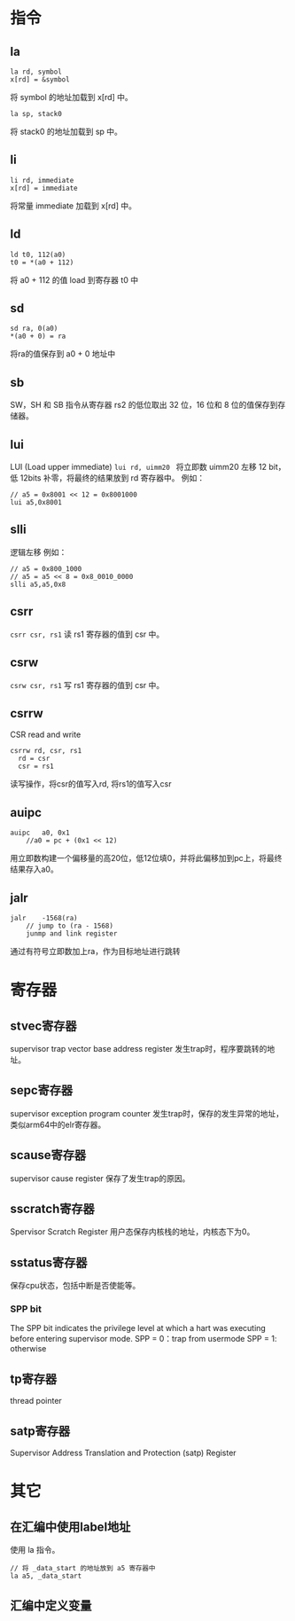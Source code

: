 # 指令

## la
```
la rd, symbol
x[rd] = &symbol
```
将 symbol 的地址加载到 x[rd] 中。
```
la sp, stack0
```
将 stack0 的地址加载到 sp 中。

## li
```
li rd, immediate
x[rd] = immediate
```
将常量 immediate 加载到 x[rd] 中。

## ld
```
ld t0, 112(a0)
t0 = *(a0 + 112)
```
将 a0 + 112 的值 load 到寄存器 t0 中

## sd
```
sd ra, 0(a0)
*(a0 + 0) = ra
```
将ra的值保存到 a0 + 0 地址中

## sb
SW，SH 和 SB 指令从寄存器 rs2 的低位取出 32 位，16 位和 8 位的值保存到存储器。

## lui
LUI (Load upper immediate)
` lui rd, uimm20  `
将立即数 uimm20 左移 12 bit，低 12bits 补零，将最终的结果放到 rd 寄存器中。
例如：
```
// a5 = 0x8001 << 12 = 0x8001000
lui a5,0x8001
```

## slli
逻辑左移
例如：
```
// a5 = 0x800_1000
// a5 = a5 << 8 = 0x8_0010_0000
slli a5,a5,0x8
```

## csrr
`csrr csr, rs1`
读 rs1 寄存器的值到 csr 中。

## csrw
`csrw csr, rs1`
写 rs1 寄存器的值到 csr 中。

## csrrw
CSR read and write
```
csrrw rd, csr, rs1
  rd = csr
  csr = rs1
```
读写操作，将csr的值写入rd, 将rs1的值写入csr

## auipc
```
auipc	a0, 0x1
    //a0 = pc + (0x1 << 12)
```
用立即数构建一个偏移量的高20位，低12位填0，并将此偏移加到pc上，将最终结果存入a0。

## jalr
```
jalr	-1568(ra)
	// jump to (ra - 1568)
    junmp and link register
```
通过有符号立即数加上ra，作为目标地址进行跳转

# 寄存器

## stvec寄存器
supervisor trap vector base address register
发生trap时，程序要跳转的地址。

## sepc寄存器
supervisor exception program counter
发生trap时，保存的发生异常的地址，类似arm64中的elr寄存器。

## scause寄存器
supervisor cause register
保存了发生trap的原因。

## sscratch寄存器
Spervisor Scratch Register
用户态保存内核栈的地址，内核态下为0。

## sstatus寄存器
保存cpu状态，包括中断是否使能等。

### SPP bit
The SPP bit indicates the privilege level at which a hart was executing before entering supervisor
mode. 
SPP = 0：trap from usermode
SPP = 1: otherwise

## tp寄存器
thread pointer

## satp寄存器
Supervisor Address Translation and Protection (satp) Register

# 其它
## 在汇编中使用label地址
使用 la 指令。
```
// 将 _data_start 的地址放到 a5 寄存器中
la a5, _data_start
```

## 汇编中定义变量
